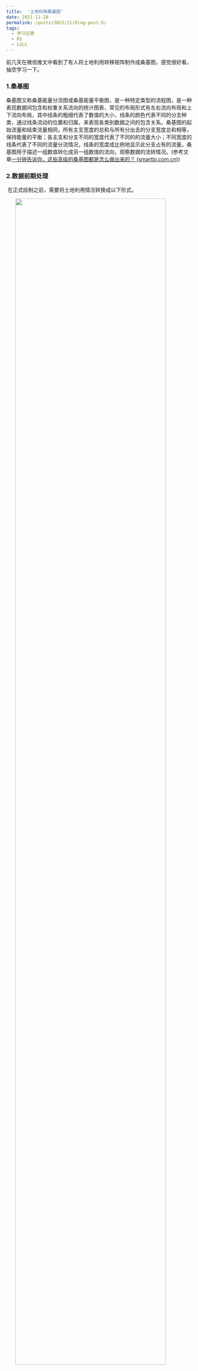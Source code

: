 ```yaml
---
title:  '土地利用桑基图'
date: 2021-11-28
permalink: /posts/2021/11/blog-post-5/
tags:
  - 学习记录
  - RS
  - LULC
---
```


<style>
    img{
        width:90%;
        padding-left:5%
    }
</style>


​	前几天在微信推文中看到了有人将土地利用转移矩阵制作成桑基图，感觉很好看，抽空学习一下。

### 1.桑基图

​		桑基图又称桑基能量分流图或桑基能量平衡图，是一种特定类型的流程图，是一种表现数据间包含和权重关系流向的统计图表，常见的布局形式有左右流向布局和上下流向布局，其中线条的粗细代表了数值的大小，线条的颜色代表不同的分支种类，通过线条流动的位置和归属，来表现各类别数据之间的包含关系。
​		桑基图的起始流量和结束流量相同，所有主支宽度的总和与所有分出去的分支宽度总和相等，保持能量的平衡；各主支和分支不同的宽度代表了不同的的流量大小；不同宽度的线条代表了不同的流量分流情况，线条的宽度成比例地显示此分支占有的流量。 
​		桑基图用于描述一组数值转化成另一组数值的流向，观察数据的流转情况。(参考文章[一分钟告诉你，这些高级的桑基图都是怎么做出来的？ (smartbi.com.cn)](https://www.smartbi.com.cn/index/news_cont/nid/2405.html#:~:text=桑基图又称桑基能,之间的包含关系。))

### 2.数据前期处理

​		在正式绘制之前，需要将土地利用情况转换成以下形式。

![](../2021-11-28.assets/image-20211128230728737.png)

​		如上图，数据第二行表示2014年为耕地，2017年为建设用地，2020年为耕地的区域，Count值为该类型像素的数目。具体操作如下：

​		首先在Arcgis中加载土地利用数据，实验课程中我的研究区土地利用类型较少(我也懒得分太多)，数据中像素值为1表示耕地，2表示建设用地，3表示水体。一共三期数据，为2014年、2017年、2020年。

![image-20211128231300934](../2021-11-28.assets/image-20211128231300934.png)

​		我们需要以某种方式得到某个像素的三年变化情况，我选用的方法为在栅格计算器中输入以下公式:	"class_2014" * 100 + "class_2017" * 10 + "class_2020"，其中class_2014表示2014年土地利用数据。得到图像如下。

![image-20211128231718467](../2021-11-28.assets/image-20211128231718467.png)

		其中，像元值121的表示该像素区域2014年为耕地，2017年为建设用地，2020年为水体，依次类推。Count表示此类像素总数。经过处理后得到上面excel中的表格。如果想要用面积表示，可以将栅格图像转为矢量，然后使用计算几何工具计算面积后导出表。像这种三年，一共三种土地利用类型的数据，可以直接用这种方式出图，可以直观的反映某区域三期的变化情况。
		接上文，将栅格数据的属性表导出，处理后得到下图，处理方式可以用pandas编写代码，也可以使用excel处理。因为我的数据量较小，选择了人工输入- -。处理后结果应为下图。

![image-20211128232439363](../2021-11-28.assets/image-20211128232439363.png)



### 3.桑基图的绘制

​		使用pyton进行桑基图的绘制。需要安装的库为pyecharts。
​		首先打开jupyter lab，新建.ipynb文件，导入所需的库。

```python
from pyecharts import options as opts
from pyecharts.charts import Sankey
import pandas as pd
```

​		随后加载数据并查看，需要提的是如果表格中有中文字段，需要添加encoding=‘gbk’，保证数据被正确读取。

```python
df=pd.read_csv(r'D:\College\3.1\gis_jiance\test1\sangji.csv',encoding='gbk')
df.head()
```

![image-20211128232929298](../2021-11-28.assets/image-20211128232929298.png)

​		Sankey绘图需要两个数据，一个为结点nodes，另一个为连接linkes。首先生成结点，使用字典存储。

```python
nodes=[]
for i in range(3):
    values=df.iloc[:,i].unique()
    for value in values:
        #print(value)
        dic={}
        dic['name']=value
        nodes.append(dic)
print(nodes)
```

![image-20211128233153004](../2021-11-28.assets/image-20211128233153004-1663947927936.png)

​		接下来生成links，需要起点、终点和具体数值。即source，target，value。

```python
f1=df.groupby(['2014','2017'])['Count'].sum().reset_index()
f2=df.groupby(['2017','2020'])['Count'].sum().reset_index()
f1.columns=['source','target','value']
f2.columns=['source','target','value']
result=pd.concat([f1,f2])
result.head()
```

​	![image-20211128233825897](../2021-11-28.assets/image-20211128233825897-1663948001117.png)
​		以字典方式存储连接线。

```python
linkes=[]
for i in result.values:
    dic={}
    dic['source']=i[0]
    dic['target']=i[1]
    dic['value']=i[2]
    linkes.append(dic)
linkes
```

​		生成结果如下。

![image-20211128234032178](../2021-11-28.assets/image-20211128234032178.png)

​		接下来进行绘制。

```python
from pyecharts.charts import Sankey
from pyecharts import options as opts
 
 
pic = (
    Sankey()
    .add('',
         nodes,
         linkes,
         linestyle_opt=opts.LineStyleOpts(opacity = 0.3, curve = 0.5, color = 'source'),
         label_opts=opts.LabelOpts(position = 'right'),
         node_gap = 30,
    )
    .set_global_opts(title_opts=opts.TitleOpts(title = ''))
) 
pic.render('2014_2017_2020.html')
```

​		有关桑基图的参数说明可以查看官方文档，很友好：[基本图表 - pyecharts - A Python Echarts Plotting Library built with love.](https://pyecharts.org/#/zh-cn/basic_charts?id=sankey：桑基图)
​		打开生成的html网页如下，鼠标移动到相应位置可显示该变化类型以及对应的数值。

![image-20211128234311046](../2021-11-28.assets/image-20211128234311046-1663948049448.png)

		参考博客:[(15条消息) 基于Python 利用桑基图（Sankeydiagram）表示转移矩阵（土地利用）_我是菜鸡我不敢睡的博客-CSDN博客](https://blog.csdn.net/qq_33657870/article/details/109750479)

​		全部代码:

```python
from pyecharts import options as opts
from pyecharts.charts import Sankey
import pandas as pd
df=pd.read_csv(r'D:\College\3.1\gis_jiance\test1\sangji.csv',encoding='gbk')


#nodes
nodes=[]
for i in range(3):
    values=df.iloc[:,i].unique()
    for value in values:
        #print(value)
        dic={}
        dic['name']=value
        nodes.append(dic)

#linkes  
f1=df.groupby(['2014','2017'])['Count'].sum().reset_index()
f2=df.groupby(['2017','2020'])['Count'].sum().reset_index()
f1.columns=['source','target','value']
f2.columns=['source','target','value']
result=pd.concat([f1,f2])
linkes=[]
for i in result.values:
    dic={}
    dic['source']=i[0]
    dic['target']=i[1]
    dic['value']=i[2]
    linkes.append(dic)
    
#绘制    
from pyecharts.charts import Sankey
from pyecharts import options as opts
pic = (
    Sankey()
    .add('',
         nodes,
         linkes,
         linestyle_opt=opts.LineStyleOpts(opacity = 0.3, curve = 0.5, color = 'source'),
         label_opts=opts.LabelOpts(position = 'right'),
         node_gap = 30,
    )
    .set_global_opts(title_opts=opts.TitleOpts(title = ''))
)

#保存
pic.render('2014_2017_2020.html')
```

